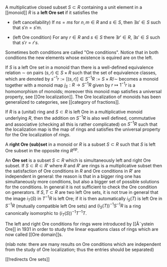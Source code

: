 A multiplicative closed subset $S\subset R$ containing a unit element in a [[monoid]] $R$ is a **left Ore set** if it satisfies the 

* (left cancellability) If $ns = ms$ for $n,m\in R$ and $s\in S$, then $\exists s'\in S$ such that $s'n=s'm$.

* (left Ore condition) For any $r\in R$ and $s\in S$ there
$\exists r'\in R$, $\exists s'\in S$ such that $s'r = r's$. 

Sometimes both conditions are called "Ore conditions". 
Notice that in both conditions the new elements whose existence is equired are on the left. 

If $S$ is a left Ore set in a monoid than there is a well-defined equivalence relation $\sim$ on pairs $(s,r)\in S\times R$ such that the set of equivalence classes, which are denoted by $s^{-1}r := [(s,r)]\in S^{-1}R:=S\times R/\sim$ becomes a monoid together with a monoid map $j_S: R\to S^{-1}R$ given by $r\mapsto 1^{-1}r$ is a homomorphism of monoids; moreover this monoid map satisfies a universal property, see [[Ore localization]]. The Ore localization of monoids has been generalized to categories, see [[category of fractions]].

If $R$ is a (unital) ring and $S\subset R$ is left Ore in a multiplicative monoid underlying $R$, then the addition on $S^{-1}R$ is also well defined, commutative and associative (checking all this is rather complicated) on $S^{-1}R$ such that the localization map is the map of rings and satisfies the universal property for the Ore localization of *rings*.

A **right Ore (sub)set** in a monoid or $R$ is a subset $S\subset R$ such that $S$ is left Ore subset in the opposite ring $R^{op}$.

An **Ore set** is a subset $S\subset R$ which is simultaneously left and right Ore subset. If $S\subset R\subset R'$ where $R$ and $R'$ are rings is a multiplicative subset then the satisfaction of Ore conditions in $R$ and Ore conditions in $R'$ are independent in general: the reason is that in a bigger ring one has simultaneously more conditions, but also a bigger set of possible solutions for the conditions. In general it is not sufficient to check the Ore condition on generators. If $S,T\subset R$ are two left Ore sets, it is not true in general that the image $i_T(S)$ in $T^{-1}R$ is left Ore; if it is then automatically $i_S(T)$ is left Ore in $S^{-1}R$ (mutually compatible left Ore sets) and $(i_S(T))^{-1}S^{-1} R$ is a ring canonically isomorphic to $(i_T(S))^{-1}T^{-1}T$. 

The left and right Ore conditions for rings were introduced by [[Ã˜ystein Ore]] in 1931 in order to study the linear equations class of rings which are now called [[Ore domain]]s. 

(nlab note: there are many results on Ore conditions which are independent from the study of Ore localization; thus the entries should be separated)

[[!redirects Ore sets]]

